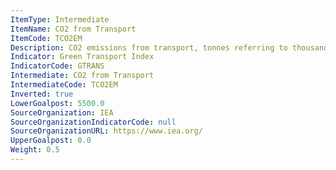 ```yaml
---
ItemType: Intermediate
ItemName: CO2 from Transport
ItemCode: TCO2EM
Description: CO2 emissions from transport, tonnes referring to thousands of kilograms
Indicator: Green Transport Index
IndicatorCode: GTRANS
Intermediate: CO2 from Transport
IntermediateCode: TCO2EM
Inverted: true
LowerGoalpost: 5500.0
SourceOrganization: IEA
SourceOrganizationIndicatorCode: null
SourceOrganizationURL: https://www.iea.org/
UpperGoalpost: 0.0
Weight: 0.5
---
```

